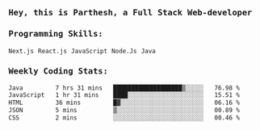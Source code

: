 <samp>
    <h3>Hey, this is Parthesh, a Full Stack Web-developer</h3>
    <h3>Programming Skills: </h3>
    <code>Next.js</code> <code>React.js</code> <code>JavaScript</code> <code>Node.Js</code> <code>Java</code>
    <h3>Weekly Coding Stats:</h3>
<!--START_SECTION:waka-->

```txt
Java         7 hrs 31 mins   ███████████████████▒░░░░░   76.98 %
JavaScript   1 hr 31 mins    ████░░░░░░░░░░░░░░░░░░░░░   15.51 %
HTML         36 mins         █▓░░░░░░░░░░░░░░░░░░░░░░░   06.16 %
JSON         5 mins          ▒░░░░░░░░░░░░░░░░░░░░░░░░   00.89 %
CSS          2 mins          ░░░░░░░░░░░░░░░░░░░░░░░░░   00.46 %
```

<!--END_SECTION:waka-->
</samp>
